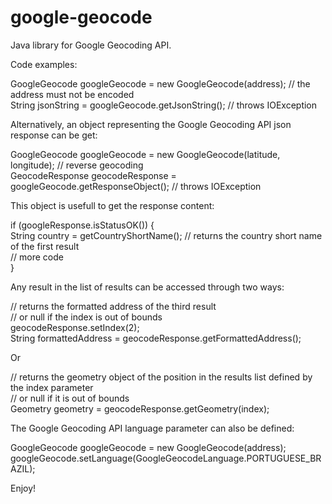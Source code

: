 google-geocode
==============

Java library for Google Geocoding API.

Code examples:

GoogleGeocode googleGeocode = new GoogleGeocode(address); // the address must not be encoded<br>
String jsonString = googleGeocode.getJsonString(); // throws IOException

Alternatively, an object representing the Google Geocoding API json response can be get:

GoogleGeocode googleGeocode = new GoogleGeocode(latitude, longitude); // reverse geocoding<br>
GeocodeResponse geocodeResponse = googleGeocode.getResponseObject(); // throws IOException

This object is usefull to get the response content:

if (googleResponse.isStatusOK()) {<br>
   String country = getCountryShortName(); // returns the country short name of the first result<br>
   // more code<br>
}

Any result in the list of results can be accessed through two ways:

// returns the formatted address of the third result<br>
// or null if the index is out of bounds<br>
geocodeResponse.setIndex(2);<br>
String formattedAddress = geocodeResponse.getFormattedAddress();

Or

// returns the geometry object of the position in the results list defined by the index parameter<br>
// or null if it is out of bounds<br>
Geometry geometry = geocodeResponse.getGeometry(index);

The Google Geocoding API language parameter can also be defined:

GoogleGeocode googleGeocode = new GoogleGeocode(address);<br>
googleGeocode.setLanguage(GoogleGeocodeLanguage.PORTUGUESE_BRAZIL);

Enjoy!
